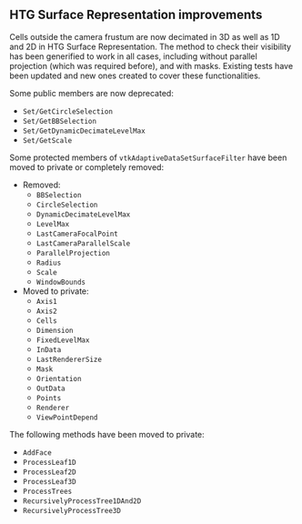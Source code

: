## HTG Surface Representation improvements

Cells outside the camera frustum are now decimated in 3D as well as 1D and 2D in HTG Surface Representation. The method to check their visibility has been
generified to work in all cases, including without parallel projection (which was required before), and with masks. Existing tests have been updated and new ones
created to cover these functionalities.

Some public members are now deprecated:
  - `Set/GetCircleSelection`
  - `Set/GetBBSelection`
  - `Set/GetDynamicDecimateLevelMax`
  - `Set/GetScale`

Some protected members of `vtkAdaptiveDataSetSurfaceFilter` have been moved to private or completely removed:
- Removed:
  - `BBSelection`
  - `CircleSelection`
  - `DynamicDecimateLevelMax`
  - `LevelMax`
  - `LastCameraFocalPoint`
  - `LastCameraParallelScale`
  - `ParallelProjection`
  - `Radius`
  - `Scale`
  - `WindowBounds`
- Moved to private:
  - `Axis1`
  - `Axis2`
  - `Cells`
  - `Dimension`
  - `FixedLevelMax`
  - `InData`
  - `LastRendererSize`
  - `Mask`
  - `Orientation`
  - `OutData`
  - `Points`
  - `Renderer`
  - `ViewPointDepend`

The following methods have been moved to private:
  - `AddFace`
  - `ProcessLeaf1D`
  - `ProcessLeaf2D`
  - `ProcessLeaf3D`
  - `ProcessTrees`
  - `RecursivelyProcessTree1DAnd2D`
  - `RecursivelyProcessTree3D`
